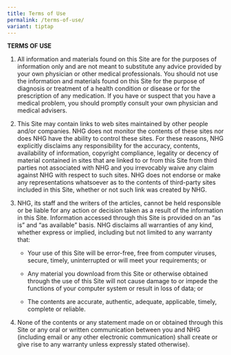 ```yaml
---
title: Terms of Use
permalink: /terms-of-use/
variant: tiptap
---
```

<p><strong>TERMS OF USE</strong>
</p>
<ol data-tight="true" class="tight">
<li>
<p>All information and materials found on this Site are for the purposes
of information only and are not meant to substitute any advice provided
by your own physician or other medical professionals. You should not use
the information and materials found on this Site for the purpose of diagnosis
or treatment of a health condition or disease or for the prescription of
any medication. If you have or suspect that you have a medical problem,
you should promptly consult your own physician and medical advisers.</p>
</li>
<li>
<p>This Site may contain links to web sites maintained by other people and/or
companies. NHG does not monitor the contents of these sites nor does NHG
have the ability to control these sites. For these reasons, NHG explicitly
disclaims any responsibility for the accuracy, contents, availability of
information, copyright compliance, legality or decency of material contained
in sites that are linked to or from this Site from third parties not associated
with NHG and you irrevocably waive any claim against NHG with respect to
such sites. NHG does not endorse or make any representations whatsoever
as to the contents of third-party sites included in this Site, whether
or not such link was created by NHG.</p>
</li>
<li>
<p>NHG, its staff and the writers of the articles, cannot be held responsible
or be liable for any action or decision taken as a result of the information
in this Site. Information accessed through this Site is provided on an
“as is” and “as available” basis. NHG disclaims all warranties of any kind,
whether express or implied, including but not limited to any warranty that:</p>
<p></p>
<ul data-tight="true" class="tight">
<li>
<p>Your use of this Site will be error-free, free from computer viruses,
secure, timely, uninterrupted or will meet your requirements; or</p>
</li>
<li>
<p>Any material you download from this Site or otherwise obtained through
the use of this Site will not cause damage to or impede the functions of
your computer system or result in loss of data; or</p>
</li>
<li>
<p>The contents are accurate, authentic, adequate, applicable, timely, complete
or reliable.</p>
</li>
</ul>
</li>
</ol>
<p></p>
<ol start="4" data-tight="true" class="tight">
<li>
<p>None of the contents or any statement made on or obtained through this
Site or any oral or written communication between you and NHG (including
email or any other electronic communication) shall create or give rise
to any warranty unless expressly stated otherwise).</p>
</li>
</ol>
<p>&nbsp;</p>
<p></p>